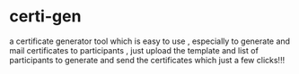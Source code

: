 # certi-gen
a certificate generator tool which is easy to use , especially to generate and mail certificates to participants , just upload the template and list of participants to generate and send the certificates which just a few clicks!!!

